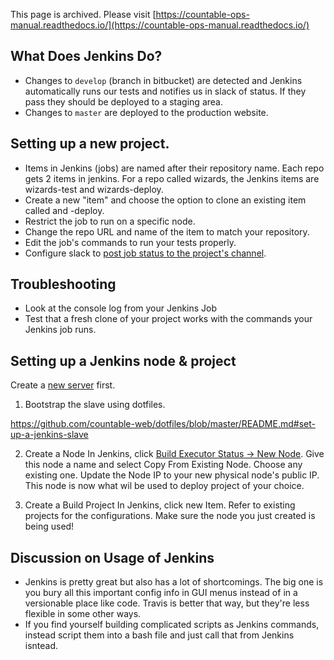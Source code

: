This page is archived. Please visit [https://countable-ops-manual.readthedocs.io/](https://countable-ops-manual.readthedocs.io/)


## What Does Jenkins Do?

  * Changes to `develop` (branch in bitbucket) are detected and Jenkins automatically runs our tests and notifies us in slack of status. If they pass they should be deployed to a staging area.
  * Changes to `master` are deployed to the production website.

## Setting up a new project.

  * Items in Jenkins (jobs) are named after their repository name. Each repo gets 2 items in jenkins. For a repo called wizards, the Jenkins items are wizards-test and wizards-deploy.
  * Create a new "item" and choose the option to clone an existing item called <repo name> and <repo name>-deploy.
  * Restrict the job to run on a specific node.
  * Change the repo URL and name of the item to match your repository.
  * Edit the job's commands to run your tests properly.
  * Configure slack to [post job status to the project's channel](https://github.com/jenkinsci/slack-plugin#install-instructions-for-slack).

## Troubleshooting
  * Look at the console log from your Jenkins Job
  * Test that a fresh clone of your project works with the commands your Jenkins job runs.

## Setting up a Jenkins node & project

Create a [new server](./SERVERS.md) first.

   1. Bootstrap the slave using dotfiles.

https://github.com/countable-web/dotfiles/blob/master/README.md#set-up-a-jenkins-slave
   
   2. Create a Node
   In Jenkins, click [Build Executor Status -> New Node](https://jenkins.countable.ca/computer/new).  Give this node a name and select Copy From Existing Node. Choose any existing one. Update the Node IP to your new physical node's public IP. This node is now what wil be used to deploy project of your choice.
   
   3. Create a Build Project
   In Jenkins, click new Item. Refer to existing projects for the configurations. 
   Make sure the node you just created is being used!

## Discussion on Usage of Jenkins

  * Jenkins is pretty great but also has a lot of shortcomings. The big one is you bury all this important config info in GUI menus instead of in a versionable place like code. Travis is better that way, but they're less flexible in some other ways.
  * If you find yourself building complicated scripts as Jenkins commands, instead script them into a bash file and just call that from Jenkins isntead.
